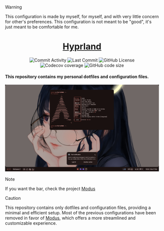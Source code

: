 > [!WARNING]
> This configuration is made by myself, for myself, and with very little concern for other's preferences. This configuration is not meant to be "good", it's just meant to be comfortable for me.

<div align = "center">

<h1><a href="https://github.com/S4NKALP/hyprland">Hyprland</a></h1>

<div align="center"><p>
<img alt="Commit Activity" src="https://img.shields.io/github/commit-activity/m/S4NKALP/hyprland?style=for-the-badge&logo=instatus&color=C9CBFF&logoColor=D9E0EE&labelColor=302D41" />
<img alt="Last Commit" src="https://img.shields.io/github/last-commit/S4NKALP/hyprland?style=for-the-badge&logo=instatus&color=ee999f&logoColor=D9E0EE&labelColor=302D41" />
<img src="https://img.shields.io/github/license/S4NKALP/hyprland?style=for-the-badge&logo=instatus&color=c69ff5&logoColor=D9E0EE&labelColor=302D41" alt="GitHub License"><br>
<img src="https://img.shields.io/github/watchers/S4NKALP/hyprland?style=for-the-badge&logo=bilibili&color=F5E0DC&logoColor=D9E0EE&labelColor=302D41" alt="Codecov coverage">
<img src="https://img.shields.io/github/repo-size/S4NKALP/hyprland?color=%23DDB6F2&label=SIZE&logo=instatus&style=for-the-badge&logoColor=D9E0EE&labelColor=302D41" alt="GitHub code size">
</div>
</div>

<h4>This repository contains my personal dotfiles and configuration files.</h4>

<img src ="assets/rice.png">

> [!NOTE]
> If you want the bar, check the project [Modus](https://github.com/S4NKALP/Modus)

> [!CAUTION]
> This repository contains only dotfiles and configuration files, providing a minimal and efficient setup. Most of the previous configurations have been removed in favor of [Modus](https://github.com/S4NKALP/Modus), which offers a more streamlined and customizable experience.
